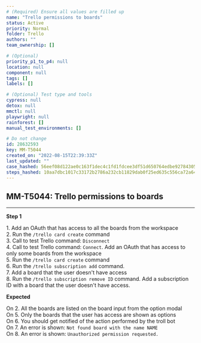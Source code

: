 ```yaml
---
# (Required) Ensure all values are filled up
name: "Trello permissions to boards"
status: Active
priority: Normal
folder: Trello
authors: ""
team_ownership: []

# (Optional)
priority_p1_to_p4: null
location: null
component: null
tags: []
labels: []

# (Optional) Test type and tools
cypress: null
detox: null
mmctl: null
playwright: null
rainforest: []
manual_test_environments: []

# Do not change
id: 28632593
key: MM-T5044
created_on: "2022-08-15T22:39:33Z"
last_updated: ""
case_hashed: 56eef08d122ae0c163f1dec4c1fd1fdcee3df51d650764edbe92784305b0203c8e3fa94dcf27a615bb4e8762ca87a039
steps_hashed: 10aa7dbc1017c33172b2786a232cb11829dab0f25ed635c556ca72a645fba5f4ecbedf7df3ec950578fbdd1a9fe539c2
---
```


<!-- (Auto-generated) Based on frontmatter's "key" and "name" -->

## MM-T5044: Trello permissions to boards

---

**Step 1**

1\. Add an OAuth that has access to all the boards from the workspace\
2\. Run the `/trello card create` command\
3\. Call to test Trello command: `Disconnect`\
4\. Call to test Trello command: `Connect`. Add an OAuth that has access to only some boards from the workspace\
5\. Run the `/trello card create` command\
6\. Run the `/trello subscription add` command.\
7\. Add a board that the user doesn't have access\
8\. Run the `/trello subscription remove ID` command. Add a subscription ID with a board that the user doesn't have access.

**Expected**

On 2. All the boards are listed on the board input from the option modal\
On 5. Only the boards that the user has access are shown as options\
On 6. You should get notified of the action performed by the troll bot\
On 7. An error is shown: `Not found board with the name NAME`\
On 8. An error is shown: `Unauthorized permission requested.`
